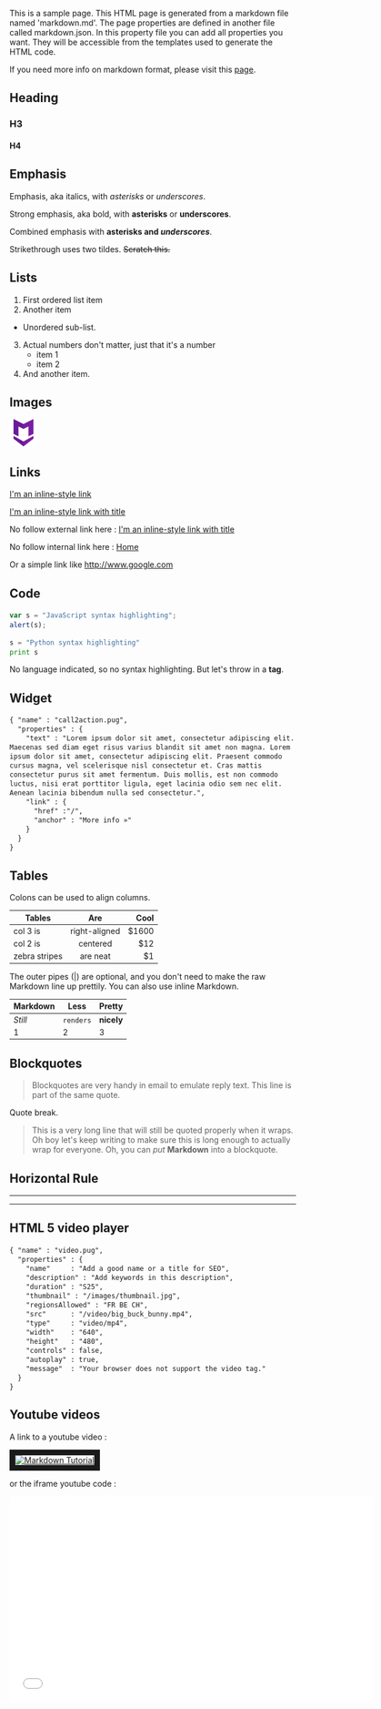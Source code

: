 
This is a sample page. This HTML page is generated from a markdown file named 'markdown.md'.
The page properties are defined in another file called markdown.json. In this property file you can add all properties you want.
They will be accessible from the templates used to generate the HTML code.



If you need more info on markdown format, please visit this [page](https://github.com/adam-p/markdown-here/wiki/Markdown-Here-Cheatsheet).

## Heading
### H3
#### H4

## Emphasis

Emphasis, aka italics, with *asterisks* or _underscores_.

Strong emphasis, aka bold, with **asterisks** or __underscores__.

Combined emphasis with **asterisks and _underscores_**.

Strikethrough uses two tildes. ~~Scratch this.~~

## Lists

1. First ordered list item
2. Another item
  * Unordered sub-list.
3. Actual numbers don't matter, just that it's a number
   - item 1
   - item 2
4. And another item.

## Images

![alt text](https://github.com/adam-p/markdown-here/raw/master/src/common/images/icon48.png "Logo Title Text 1")

## Links

[I'm an inline-style link](https://www.google.com)

[I'm an inline-style link with title](https://www.google.com "Google's Homepage")

No follow external link here : [I'm an inline-style link with title](nofollow:https://www.google.com "Google's Homepage")

No follow internal link here : [Home](nofollow:/)

Or a simple link like http://www.google.com

## Code

```javascript
var s = "JavaScript syntax highlighting";
alert(s);
```

```python
s = "Python syntax highlighting"
print s
```


No language indicated, so no syntax highlighting.
But let's throw in a <b>tag</b>.

## Widget


```widget
{ "name" : "call2action.pug",
  "properties" : {
    "text" : "Lorem ipsum dolor sit amet, consectetur adipiscing elit. Maecenas sed diam eget risus varius blandit sit amet non magna. Lorem ipsum dolor sit amet, consectetur adipiscing elit. Praesent commodo cursus magna, vel scelerisque nisl consectetur et. Cras mattis consectetur purus sit amet fermentum. Duis mollis, est non commodo luctus, nisi erat porttitor ligula, eget lacinia odio sem nec elit. Aenean lacinia bibendum nulla sed consectetur.",
    "link" : {
      "href" :"/",
      "anchor" : "More info »"
    }
  }
}
```


## Tables

Colons can be used to align columns.

| Tables        | Are           | Cool  |
| ------------- |:--------------:| -----:|
| col 3 is      | right-aligned | $1600 |
| col 2 is      | centered      |   $12 |
| zebra stripes | are neat      |    $1 |

The outer pipes (|) are optional, and you don't need to make the raw Markdown line up prettily. You can also use inline Markdown.

Markdown | Less | Pretty
--- | --- | ---
*Still* | `renders` | **nicely**
1 | 2 | 3

## Blockquotes

> Blockquotes are very handy in email to emulate reply text.
> This line is part of the same quote.

Quote break.

> This is a very long line that will still be quoted properly when it wraps. Oh boy let's keep writing to make sure this is long enough to actually wrap for everyone. Oh, you can *put* **Markdown** into a blockquote.

## Horizontal Rule

---

***

## HTML 5 video player

```widget
{ "name" : "video.pug",
  "properties" : {
    "name"     : "Add a good name or a title for SEO",
    "description" : "Add keywords in this description",
    "duration" : "S25",
    "thumbnail" : "/images/thumbnail.jpg",
    "regionsAllowed" : "FR BE CH",
    "src"      : "/video/big_buck_bunny.mp4",
    "type"     : "video/mp4",
    "width"    : "640",
    "height"   : "480",
    "controls" : false,
    "autoplay" : true,
    "message"  : "Your browser does not support the video tag."
  }
}
```


## Youtube videos

A link to a youtube video :

<a href="http://www.youtube.com/watch?feature=player_embedded&v=6A5EpqqDOdk
" target="_blank"><img src="http://img.youtube.com/vi/6A5EpqqDOdk/0.jpg"
alt="Markdown Tutorial" width="640" height="360" border="10" /></a>


or the iframe youtube code :

<iframe width="640" height="360" src="//www.youtube.com/embed/6A5EpqqDOdk" frameborder="0" allowfullscreen></iframe>
